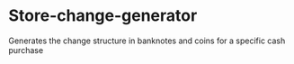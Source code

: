 # Store-change-generator
Generates the change structure in banknotes and coins for a specific cash purchase
